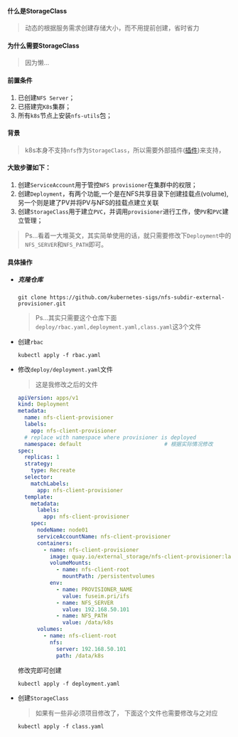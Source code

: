 #### 什么是StorageClass

> 动态的根据服务需求创建存储大小，而不用提前创建，省时省力

#### 为什么需要StorageClass

> 因为懒...

#### 前置条件

1. 已创建`NFS Server`；
2. 已搭建完`K8s`集群；
3. 所有`k8s`节点上安装`nfs-utils`包；

#### 背景

> k8s本身不支持`nfs`作为`StorageClass`，所以需要外部插件([插件](https://github.com/kubernetes-sigs/nfs-subdir-external-provisioner/))来支持，

####  大致步骤如下：

1. 创建`ServiceAccount`用于管控`NFS provisioner`在集群中的权限；
2. 创建`Deployment`，有两个功能,一个是在NFS共享目录下创建挂载点(volume),另一个则是建了PV并将PV与NFS的挂载点建立关联
3. 创建`StorageClass`用于建立`PVC`，并调用`provisioner`进行工作，使`PV`和`PVC`建立管理；

> Ps...看着一大堆英文，其实简单使用的话，就只需要修改下`Deployment`中的`NFS_SERVER`和`NFS_PATH`即可。

 #### 具体操作

- ##### 克隆仓库

  ```shell
  git clone https://github.com/kubernetes-sigs/nfs-subdir-external-provisioner.git
  ```

  > Ps...其实只需要这个仓库下面`deploy/rbac.yaml,deployment.yaml,class.yaml`这3个文件

- 创建`rbac`

  ```
  kubectl apply -f rbac.yaml
  ```

- 修改`deploy/deployment.yaml`文件

  > 这是我修改之后的文件

  ```yaml
  apiVersion: apps/v1
  kind: Deployment
  metadata:
    name: nfs-client-provisioner
    labels:
      app: nfs-client-provisioner
    # replace with namespace where provisioner is deployed
    namespace: default							# 根据实际情况修改
  spec:
    replicas: 1
    strategy:
      type: Recreate
    selector:
      matchLabels:
        app: nfs-client-provisioner
    template:
      metadata:
        labels:
          app: nfs-client-provisioner
      spec:
        nodeName: node01
        serviceAccountName: nfs-client-provisioner
        containers:
          - name: nfs-client-provisioner
            image: quay.io/external_storage/nfs-client-provisioner:latest
            volumeMounts:
              - name: nfs-client-root
                mountPath: /persistentvolumes									# 此处不建议修改
            env:
              - name: PROVISIONER_NAME
                value: fuseim.pri/ifs													# 此处必须与class一致，可修改
              - name: NFS_SERVER
                value: 192.168.50.101													# 必须修改
              - name: NFS_PATH
                value: /data/k8s															# 必须修改
        volumes:
          - name: nfs-client-root
            nfs:
              server: 192.168.50.101													# 必须修改
              path: /data/k8s																	# 必须修改
  ```

  修改完即可创建

  ```shell
  kubectl apply -f deployment.yaml
  ```

- 创建`StorageClass`

  > 如果有一些非必须项目修改了， 下面这个文件也需要修改与之对应

  ```shell
  kubectl apply -f class.yaml
  ```

  